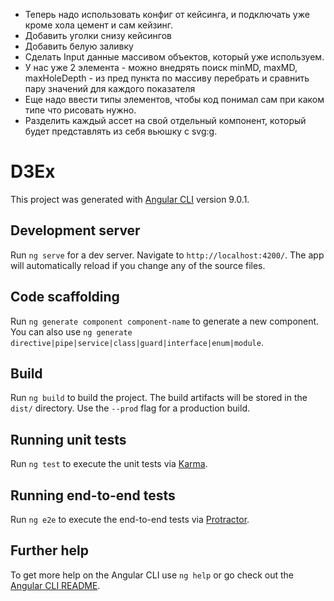 - Теперь надо использовать конфиг от кейсинга, и подключать уже кроме хола цемент и сам кейзинг.
- Добавить уголки снизу кейсингов
- Добавить белую заливку 
- Сделать Input данные массивом объектов, который уже используем. 
- У нас уже 2 элемента - можно внедрять поиск minMD, maxMD, maxHoleDepth - из пред пункта по массиву перебрать и сравнить пару значений для каждого показателя
- Еще надо ввести типы элементов, чтобы код понимал сам при каком типе что рисовать нужно.
- Разделить каждый ассет на свой отдельный компонент, который будет представлять из себя вьюшку с svg:g.

# D3Ex

This project was generated with [Angular CLI](https://github.com/angular/angular-cli) version 9.0.1.

## Development server

Run `ng serve` for a dev server. Navigate to `http://localhost:4200/`. The app will automatically reload if you change any of the source files.

## Code scaffolding

Run `ng generate component component-name` to generate a new component. You can also use `ng generate directive|pipe|service|class|guard|interface|enum|module`.

## Build

Run `ng build` to build the project. The build artifacts will be stored in the `dist/` directory. Use the `--prod` flag for a production build.

## Running unit tests

Run `ng test` to execute the unit tests via [Karma](https://karma-runner.github.io).

## Running end-to-end tests

Run `ng e2e` to execute the end-to-end tests via [Protractor](http://www.protractortest.org/).

## Further help

To get more help on the Angular CLI use `ng help` or go check out the [Angular CLI README](https://github.com/angular/angular-cli/blob/master/README.md).
